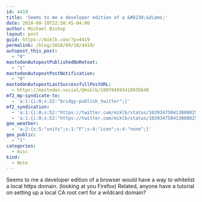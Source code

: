 ```yaml
---
id: 4419
title: 'Seems to me a developer edition of a &#8230;&diams;'
date: 2018-09-10T22:58:45-04:00
author: Michael Bishop
layout: post
guid: https://miklb.com/?p=4419
permalink: /blog/2018/09/10/4419/
autopost_this_post:
  - "0"
mastodonAutopostPublishedNoRetoot:
  - "1"
mastodonAutopostPostNotification:
  - "0"
mastodonAutopostLastSuccessfullPostURL:
  - https://mastodon.social/@miklb/100704893410935648
mf2_mp-syndicate-to:
  - 'a:1:{i:0;s:22:"bridgy-publish_twitter";}'
mf2_syndication:
  - 'a:1:{i:0;s:52:"https://twitter.com/miklb/status/1039347504138080256";}'
  - 'a:1:{i:0;s:52:"https://twitter.com/miklb/status/1039347504138080256";}'
geo_weather:
  - 'a:2:{s:5:"units";s:1:"F";s:4:"icon";s:4:"none";}'
geo_public:
  - "1"
categories:
  - misc
kind:
  - Note
---
```

Seems to me a developer edition of a browser would have a way to whitelist a local https domain. (looking at you Firefox) Related, anyone have a tutorial on setting up a local CA root cert for a wildcard domain?